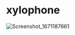 # xylophone

![Screenshot_1671187661](https://user-images.githubusercontent.com/65503195/208093293-ef8f0deb-3156-4a32-b7a0-d93276354afb.png)
